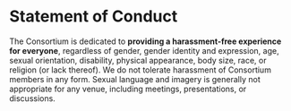# Statement of Conduct

The Consortium is dedicated to **providing a harassment-free experience for everyone**, regardless of gender, gender identity and expression, age, sexual orientation, disability, physical appearance, body size, race, or religion \(or lack thereof\). We do not tolerate harassment of Consortium members in any form. Sexual language and imagery is generally not appropriate for any venue, including meetings, presentations, or discussions.


